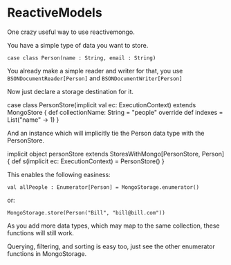 ReactiveModels
======
One crazy useful way to use reactivemongo.

You have a simple type of data you want to store.

	case class Person(name : String, email : String)

You already make a simple reader and writer for that, you use
`BSONDocumentReader[Person]` and `BSONDocumentWriter[Person]`

Now just declare a storage destination for it.

  case class PersonStore(implicit val ec: ExecutionContext) extends 	MongoStore {
    def collectionName: String = "people"
    override def indexes = List("name" -> 1)
  }

And an instance which will implicitly tie the Person data type with
the PersonStore.

  implicit object personStore extends StoresWithMongo[PersonStore, Person] {
    def s(implicit ec: ExecutionContext) = PersonStore()
  }

This enables the following easiness:

	val allPeople : Enumerator[Person] = MongoStorage.enumerator()

or:
	
	MongoStorage.store(Person("Bill", "bill@bill.com"))

As you add more data types, which may map to the same collection, these functions will still work.

Querying, filtering, and sorting is easy too, just see the other enumerator functions in MongoStorage.
